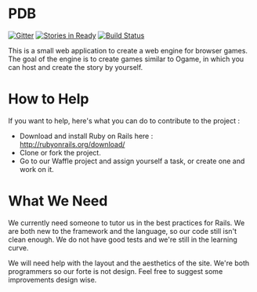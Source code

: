 
PDB
===

[![Gitter](https://badges.gitter.im/Join%20Chat.svg)](https://gitter.im/banane-io/PDB?utm_source=badge&utm_medium=badge&utm_campaign=pr-badge&utm_content=badge) [![Stories in Ready](https://badge.waffle.io/banane-io/PDB.png?label=ready&title=Ready)](https://waffle.io/banane-io/PDB)
[![Build Status](https://travis-ci.org/banane-io/PDB.svg)](https://travis-ci.org/banane-io/PDB)

This is a small web application to create a web engine for browser games. The goal of the engine is to create games similar to Ogame, in which you can host and create the story by yourself.


How to Help
===

If you want to help, here's what you can do to contribute to the project :

* Download and install Ruby on Rails here : http://rubyonrails.org/download/
* Clone or fork the project.
* Go to our Waffle project and assign yourself a task, or create one and work on it.

What We Need
===
We currently need someone to tutor us in the best practices for Rails. We are both new to the framework and the language, so our code still isn't clean enough. We do not have good tests and we're still in the learning curve.

We will need help with the layout and the aesthetics of the site. We're both programmers so our forte is not design. Feel free to suggest some improvements design wise.
